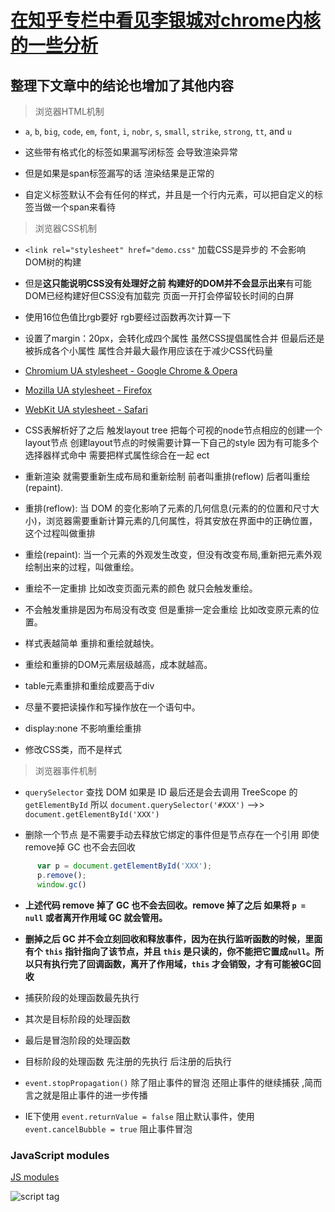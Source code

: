# [在知乎专栏中看见李银城对chrome内核的一些分析](https://www.zhihu.com/people/li-yin-cheng-24/pins/posts) 

## 整理下文章中的结论也增加了其他内容
  
> 浏览器HTML机制
  
  - `a`, `b`, `big`, `code`, `em`, `font`, `i`, `nobr`, `s`, `small`, `strike`, `strong`, `tt`, and `u`
  
  - 这些带有格式化的标签如果漏写闭标签 会导致渲染异常
  
  - 但是如果是span标签漏写的话 渲染结果是正常的
  
  - 自定义标签默认不会有任何的样式，并且是一个行内元素，可以把自定义的标签当做一个span来看待
  
  
> 浏览器CSS机制

 - `<link rel="stylesheet" href="demo.css"` 加载CSS是异步的 不会影响DOM树的构建
 
 - 但是**这只能说明CSS没有处理好之前 构建好的DOM并不会显示出来**有可能DOM已经构建好但CSS没有加载完 页面一开打会停留较长时间的白屏
 
 - 使用16位色值比rgb要好 rgb要经过函数再次计算一下
 
 - 设置了margin：20px，会转化成四个属性 虽然CSS提倡属性合并 但最后还是被拆成各个小属性 属性合并最大最作用应该在于减少CSS代码量
 
 
 - [Chromium UA stylesheet - Google Chrome & Opera](https://chromium.googlesource.com/chromium/blink/+/master/Source/core/css/html.css)  
 - [Mozilla UA stylesheet - Firefox](https://dxr.mozilla.org/mozilla-central/source/layout/style/res/html.css)  
 
 - [WebKit UA stylesheet - Safari](https://trac.webkit.org/browser/trunk/Source/WebCore/css/html.css)
 
 
 
 - CSS表解析好了之后 触发layout tree 把每个可视的node节点相应的创建一个layout节点 创建layout节点的时候需要计算一下自己的style 因为有可能多个选择器样式命中 需要把样式属性综合在一起 ect
 
 - 重新渲染 就需要重新生成布局和重新绘制 前者叫重排(reflow) 后者叫重绘(repaint).
 
 - 重排(reflow): 当 DOM 的变化影响了元素的几何信息(元素的的位置和尺寸大小)，浏览器需要重新计算元素的几何属性，将其安放在界面中的正确位置，这个过程叫做重排

 - 重绘(repaint): 当一个元素的外观发生改变，但没有改变布局,重新把元素外观绘制出来的过程，叫做重绘。
    
 - 重绘不一定重排 比如改变页面元素的颜色 就只会触发重绘。  
  
 - 不会触发重排是因为布局没有改变 但是重排一定会重绘 比如改变原元素的位置。 
  
 - 样式表越简单 重排和重绘就越快。  
 
 - 重绘和重排的DOM元素层级越高，成本就越高。  
 
 - table元素重排和重绘成要高于div 
  
 - 尽量不要把读操作和写操作放在一个语句中。
   
 - display:none 不影响重绘重排 
  
 - 修改CSS类，而不是样式  
 
 
> 浏览器事件机制

 - `querySelector` 查找 DOM 如果是 ID 最后还是会去调用 TreeScope 的 `getElementById` 所以 `document.querySelector('#XXX')` -->> `document.getElementById('XXX')`
  
 - 删除一个节点 是不需要手动去释放它绑定的事件但是节点存在一个引用 即使remove掉 GC 也不会去回收  
   
```javascript
      var p = document.getElementById('XXX');
      p.remove();
      window.gc()
```
  
 - **上述代码 remove 掉了 GC 也不会去回收。remove 掉了之后 如果将 `p = null` 或者离开作用域 GC 就会管用。**
 
 - **删掉之后 GC 并不会立刻回收和释放事件，因为在执行监听函数的时候，里面有个 `this` 指针指向了该节点，并且 `this` 是只读的，你不能把它置成`null`。所以只有执行完了回调函数，离开了作用域，`this` 才会销毁，才有可能被GC回收**
 
 - 捕获阶段的处理函数最先执行
 
 - 其次是目标阶段的处理函数
 
 - 最后是冒泡阶段的处理函数
 
 - 目标阶段的处理函数 先注册的先执行 后注册的后执行
 
 - `event.stopPropagation()` 除了阻止事件的冒泡 还阻止事件的继续捕获 ,简而言之就是阻止事件的进一步传播
 
 - IE下使用 `event.returnValue = false` 阻止默认事件，使用 `event.cancelBubble = true` 阻止事件冒泡




### JavaScript modules

[JS modules](https://v8.dev/features/modules#module-vs-script)

![script tag](https://v8.dev/_img/modules/async-defer.svg)
